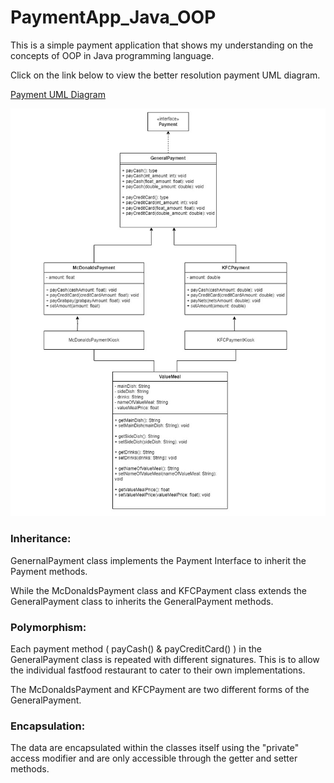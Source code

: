 # PaymentApp_Java_OOP
This is a simple payment application that shows my understanding on the concepts of OOP in Java programming language.

Click on the link below to view the better resolution payment UML diagram.

[Payment UML Diagram](Payment_UML_Diagram.pdf)

![Payment UML Diagram](Payment_UML_Diagram.jpg)


### Inheritance:
GenernalPayment class implements the Payment Interface to inherit the Payment methods.

While the McDonaldsPayment class and KFCPayment class extends the GeneralPayment class to inherits the GeneralPayment methods.

### Polymorphism:
Each payment method ( payCash() & payCreditCard() ) in the GeneralPayment class is repeated with different signatures. This is to allow the individual fastfood restaurant to cater to their own implementations.

The McDonaldsPayment and KFCPayment are two different forms of the GeneralPayment.

### Encapsulation:
The data are encapsulated within the classes itself using the "private" access modifier and are only accessible through the getter and setter methods.

